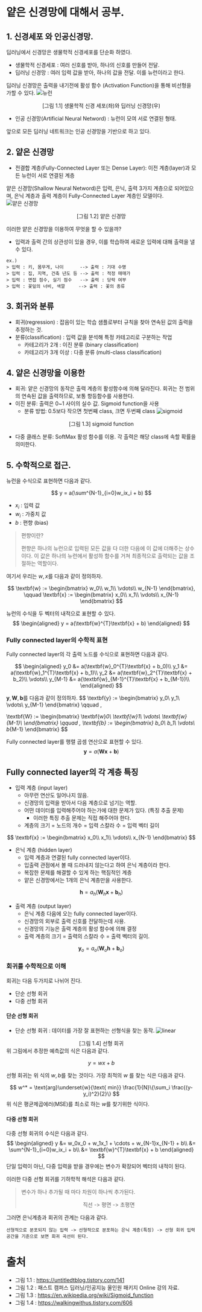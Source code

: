 # 얕은 신경망에 대해서 공부.

## 1. 신경세포 와 인공신경망.

딥러닝에서 신경망은 생물학적 신경세포를 단순화 하였다. 
- 생물학적 신경세포 : 여러 신호를 받아, 하나의 신호를 만들어 전달.
- 딥러닝 신경망 : 여러 입력 값을 받아, 하나의 값을 전달. 이를 뉴런이라고 한다.

딥러닝 신경망은 출력을 내기전에 활성 함수 (Activation Function)을 통해 비선형을 가할 수 있다. 
![뉴런](https://img1.daumcdn.net/thumb/R1280x0/?scode=mtistory2&fname=http%3A%2F%2Fcfile25.uf.tistory.com%2Fimage%2F99EAB2505AE487821C8A8F)
<center> [그림 1.1] 생물학적 신경 세포(좌)와 딥러닝 신경망(우) </center> 

- 인공 신경망(Artificial Neural Netword) : 뉴런이 모여 서로 연결된 형태.

앞으로 모든 딥러닝 네트워크는 인공 신경망을 기반으로 하고 있다. 

## 2. 얕은 신경망

 - 전결합 계층(Fully-Connected Layer 또는 Dense Layer): 이전 계층(layer)과 모든 뉴런이 서로 연결된 계층

얕은 신경망(Shallow Neural Netword)은 입력, 은닉, 출력 3가지 계층으로 되어있으며, 은닉 계층과 출력 계층이 Fully-Connected Layer 계층인 모델이다.
![얕은 신경망](https://heung-bae-lee.github.io/image/ShallowNN.png)
<center> [그림 1.2] 얕은 신경망 </center> 

이러한 얕은 신경망을 이용하여 무엇을 할 수 있을까? 
- 입력과 출력 간의 상관성이 있을 경우, 이를 학습하여 새로운 입력에 대해 출력을 낼 수 있다. 
```
ex.) 
> 입력 : 키, 몸무게, 나이      --> 출력 : 기대 수명
> 입력 : 집, 지역, 건축 년도 등 --> 출력 : 적정 매매가
> 입력 : 면접 점수, 실기 점수   --> 출력 : 당락 여부
> 입력 : 꽃잎의 너비, 색깔     --> 출력 : 꽃의 종류
```

## 3. 회귀와 분류

- 회귀(regression) : 잡음이 있는 학습 샘플로부터 규칙을 찾아 연속된 값의 출력을 추정하는 것.
- 분류(classification) : 입력 값을 분석해 특정 카테고리로 구분하는 작업
  - 카테고리가 2개 : 이진 분류 (binary classification)
  - 카테고리가 3개 이상 : 다중 분류 (multi-class classification)

## 4. 얕은 신경망을 이용한

- 회귀: 얕은 신경망의 동작은 출력 계층의 활성함수에 의해 달라진다. 회귀는 전 범위의 연속된 값을 출력하므로, 보통 항등함수를 사용한다. 
- 이진 분류: 출력은 0\~1 사이의 실수 값. Sigmoid function을 사용 
  - 분류 방법: 0.5보다 작으면 첫번째 class, 크면 두번째 class
![sigmoid](https://upload.wikimedia.org/wikipedia/commons/thumb/8/88/Logistic-curve.svg/640px-Logistic-curve.svg.png)
<center> [그림 1.3] sigmoid function </center> 


- 다중 클래스 분류: SoftMax 활성 함수를 이용. 각 출력은 해당 class에 속할 확률을 의미한다. 

## 5. 수학적으로 접근.

뉴런을 수식으로 표현하면 다음과 같다. 

$$
y = a(\sum^{N-1}_{i=0}w_ix_i + b)
$$

- $x_i$ : 입력 값
- $w_i$ : 가중치 값
- $b$ : 편향 (bias)

> 편향이란?
> 
> 편향은 하나의 뉴런으로 입력된 모든 값을 다 더한 다음에 이 값에 더해주는 상수이다. 이 값은 하나의 뉴런에서 활성하 함수를 거쳐 최종적으로 출력되는 값을 조절하는 역할이다. 

여기서 우리는 $w, x$를 다음과 같이 정의하자. 

$$
\textbf{w} := 
\begin{bmatrix}
    w_0\\
    w_1\\
    \vdots\\
    w_{N-1}
\end{bmatrix}, \qquad
\textbf{x} := 
\begin{bmatrix}
    x_0\\
    x_1\\
    \vdots\\
    x_{N-1}
\end{bmatrix}
$$

뉴런의 수식을 두 벡터의 내적으로 표현할 수 있다.
$$
\begin{aligned}
    y = a(\textbf{w}^{T}\textbf{x} + b)
\end{aligned}
$$

### Fully connected layer의 수학적 표현

Fully connected layer의 각 출력 노드를 수식으로 표현하면 다음과 같다. 

$$
\begin{aligned}
    y_0 &= a(\textbf{w}_0^{T}\textbf{x} + b_0)\\
    y_1 &= a(\textbf{w}_1^{T}\textbf{x} + b_1)\\
    y_2 &= a(\textbf{w}_2^{T}\textbf{x} + b_2)\\
    \vdots\\
    y_{M-1} &= a(\textbf{w}_{M-1}^{T}\textbf{x} + b_{M-1})\\
\end{aligned}
$$

$\textbf{y}, \textbf{W}, \textbf{b}$를 다음과 같이 정의하자.
$$
\textbf{y} := 
\begin{bmatrix}
    y_0\\
    y_1\\
    \vdots\\
    y_{M-1}
\end{bmatrix} \qquad
, 

\textbf{W} :=
\begin{bmatrix}
    \textbf{w}_0\\
    \textbf{w}_1\\
    \vdots\\
    \textbf{w}_{M-1}\\
\end{bmatrix} \qquad
, 
\textbf{b} :=
\begin{bmatrix}
    b_0\\
    b_1\\
    \vdots\\
    b_{M-1}
\end{bmatrix}
$$

Fully connected layer를 행렬 곱셈 연산으로 표현할 수 있다. 
$$
\textbf{y} = a(\textbf{W}\textbf{x} + \textbf{b})
$$

## Fully connected layer의 각 계층 특징

- 입력 계층 (input layer)
    - 아무런 연산도 일어나지 않음.
    - 신경망의 입력을 받아서 다음 계층으로 넘기는 역할.
    - 어떤 데이터를 입력해주어야 하는가에 대한 문제가 있다. (특징 추출 문제)
      - 이러한 특징 추출 문제는 직접 해주어야 한다.
    - 계층의 크기 = 노드의 개수 = 입력 스칼라 수 = 입력 벡터 길이

$$
\textbf{x} := 
\begin{bmatrix}
    x_0\\
    x_1\\
    \vdots\\
    x_{N-1}
\end{bmatrix}
$$

- 은닉 계층 (hidden layer)
  - 입력 계층과 연결된 fully connected layer이다. 
  - 입출력 관점에서 볼 때 드러내지 않는다고 하여 은닉 계층이라 한다. 
  - 복잡한 문제를 해결할 수 있게 하는 핵짐적인 계층
  - 얕은 신경망에서는 1개의 은닉 계층만을 사용한다. 

$$
\textbf{h} = a_h(\textbf{W}_h\textbf{x} + \textbf{b}_h)
$$

- 출력 계층 (output layer)
  - 은닉 계층 다음에 오는 fully connected layer이다.
  - 신경망의 외부로 출력 신호를 전달하는데 사용.
  - 신경망의 기능은 출력 계층의 활성 함수에 의해 결정
  - 출력 계층의 크기 = 출력의 스칼라 수 = 출력 벡터의 길이.

$$
\textbf{y}_{o} = a_{o}(\textbf{W}_{o}\textbf{h} + \textbf{b}_{o})
$$

### 회귀를 수학적으로 이해

회귀는 다음 두가지로 나뉘어 진다. 
- 단순 선형 회귀
- 다중 선형 회귀

#### 단순 선형 회귀

- 단순 선형 회귀 : 데이터를 가장 잘 표현하는 선형식을 찾는 동작. 
![linear](https://img1.daumcdn.net/thumb/R720x0.q80/?scode=mtistory2&fname=http%3A%2F%2Fcfile7.uf.tistory.com%2Fimage%2F997E924F5CDBC1A6283C93)
<center> [그림 1.4] 선형 회귀</center>
위 그림에서 추정한 예측값의 식은 다음과 같다. 

$$
y = wx + b
$$

선형 회귀는 위 식의 $w, b$를 찾는 것이다. 가장 최적의 $w$ 를 찾는 식은 다음과 같다. 

$$
w^* = \text{arg}\underset{w}{\text{ min}} \frac{1}{N}\{\sum_i \frac{(y-y_i)^2}{2}\}
$$
위 식은 평균제곱에러(MSE)를 최소로 하는 $w$를 찾기위한 식이다.

#### 다중 선형 회귀

다중 선형 회귀의 수식은 다음과 같다. 
$$
\begin{aligned}
     y &= w_0x_0 + w_1x_1 + \cdots + w_{N-1}x_{N-1} + b\\
  &= \sum^{N-1}_{i=0}w_ix_i + b\\
  &= \textbf{w}^{T}\textbf{x} + b
\end{aligned}
$$
단일 입력이 아닌, 다중 입력을 받을 경우에는 변수가 확장되어 벡터의 내적이 된다. 

이러한 다중 선형 회귀를 기하학적 해석은 다음과 같다. 
> 변수가 하나 추가될 때 마다 차원이 하나씩 추가된다. 
> <center>직선 -> 평면 -> 초평면 </center>

그러면 은닉계층과 회귀의 관계는 다음과 같다. 

```
선형적으로 분포되지 않는 입력 -> 선형적으로 분포하는 은닉 계층(특징) -> 선형 회귀 입력 공간을 기준으로 보면 회귀 곡선이 된다.
```
# 출처

- 그림 1.1 : https://untitledtblog.tistory.com/141
- 그림 1.2 : 패스트 캠퍼스 딥러닝/인공지능 올인원 패키지 Online 강의 자료.
- 그림 1.3 : https://en.wikipedia.org/wiki/Sigmoid_function
- 그림 1.4 : https://walkingwithus.tistory.com/606